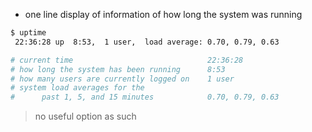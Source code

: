 * one line display of information of how long the system was running

```bash
$ uptime
 22:36:28 up  8:53,  1 user,  load average: 0.70, 0.79, 0.63

# current time                              22:36:28
# how long the system has been running      8:53
# how many users are currently logged on    1 user
# system load averages for the
#      past 1, 5, and 15 minutes            0.70, 0.79, 0.63
```

> no useful option as such